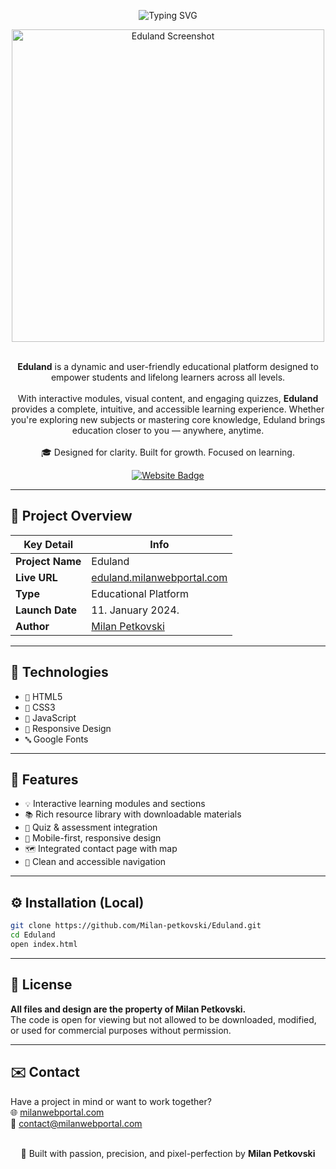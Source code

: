 <p align="center">
  <img src="https://readme-typing-svg.herokuapp.com?font=Fira+Code&size=34&duration=4000&pause=1000&color=ffa600&center=true&vCenter=true&width=800&lines=Eduland+Platform;Smart+Learning+for+Everyone;Interactive+Education+Experience" alt="Typing SVG" />
</p>

<div align="center">
  <img src="https://i.postimg.cc/vBRhFZp8/eduland.png" width="500px" alt="Eduland Screenshot">
</div>  
<br>

<p align="center">
  <strong>Eduland</strong> is a dynamic and user-friendly educational platform designed to empower students and lifelong learners across all levels.  
  <br><br>
  With interactive modules, visual content, and engaging quizzes, <strong>Eduland</strong> provides a complete, intuitive, and accessible learning experience. Whether you're exploring new subjects or mastering core knowledge, Eduland brings education closer to you — anywhere, anytime.
  <br><br>
  🎓 Designed for clarity. Built for growth. Focused on learning.
</p>

<p align="center">
  <a href="https://eduland.milanwebportal.com">
    <img src="https://img.shields.io/badge/Visit-Website-ffa600?style=for-the-badge&logo=google-chrome&logoColor=white" alt="Website Badge">
  </a>
</p>

---

## 🧊 Project Overview

| Key Detail       | Info                                                  |
|------------------|-------------------------------------------------------|
| **Project Name** | Eduland                                               |
| **Live URL**     | [eduland.milanwebportal.com](https://eduland.milanwebportal.com) |
| **Type**         | Educational Platform                                  |
| **Launch Date**  | 11. January 2024.                                     |
| **Author**       | [Milan Petkovski](https://milanwebportal.com)         |

---

## 🚀 Technologies

- `📄` HTML5  
- `🎨` CSS3  
- `🧠` JavaScript  
- `📱` Responsive Design  
- `🔤` Google Fonts  

---

## 🎯 Features

- `💡` Interactive learning modules and sections  
- `📚` Rich resource library with downloadable materials  
- `📝` Quiz & assessment integration  
- `📱` Mobile-first, responsive design  
- `🗺️` Integrated contact page with map  
- `🔔` Clean and accessible navigation  

---

## ⚙️ Installation (Local)

```bash
git clone https://github.com/Milan-petkovski/Eduland.git
cd Eduland
open index.html
```

<hr>

## 📄 License

**All files and design are the property of Milan Petkovski.**  
The code is open for viewing but not allowed to be downloaded, modified, or used for commercial purposes without permission.

<hr>

## ✉️ Contact

Have a project in mind or want to work together?  
🌐 [milanwebportal.com](https://milanwebportal.com)  
📧 [contact@milanwebportal.com](mailto:contact@milanwebportal.com)  
<br/>
<p align="center"> 🚀 Built with passion, precision, and pixel-perfection by <strong>Milan Petkovski</strong> </p>
